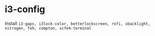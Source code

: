 # i3-config

Install `i3-gaps, i3lock-color, betterlockscreen, rofi, xbacklight, nitrogen, feh, compton, xcfe4-terminal`
